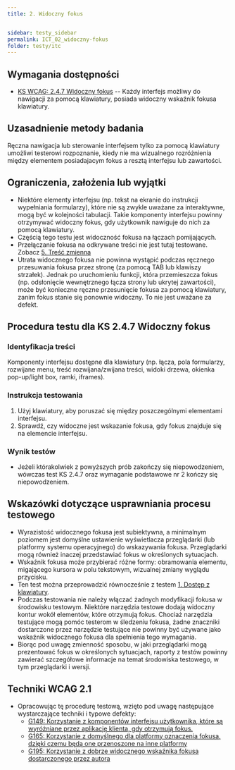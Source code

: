 ```yaml
---
title: 2. Widoczny fokus


sidebar: testy_sidebar
permalink: ICT_02_widoczny-fokus
folder: testy/itc
---
```



## Wymagania dostępności
-   [KS WCAG: 2.4.7 Widoczny fokus](https://wcag.lepszyweb.pl/#focus-visible) -- Każdy interfejs możliwy do nawigacji za pomocą klawiatury, posiada widoczny wskaźnik fokusa klawiatury.

## Uzasadnienie metody badania
Ręczna nawigacja lub sterowanie interfejsem tylko za pomocą klawiatury umożliwi testerowi rozpoznanie, kiedy nie ma wizualnego rozróżnienia między elementem posiadajacym fokus a resztą interfejsu lub zawartości.

## Ograniczenia, założenia lub wyjątki
-   Niektóre elementy interfejsu (np. tekst na ekranie do instrukcji wypełniania formularzy), które nie są zwykle uważane za interaktywne, mogą być w kolejności tabulacji. Takie komponenty interfejsu powinny otrzymywać widoczny fokus, gdy użytkownik nawiguje do nich za pomocą klawiatury.
-   Częścią tego testu jest widoczność fokusa na łączach pomijających.
-   Przełączanie fokusa na odkrywane treści nie jest tutaj testowane. Zobacz [5. Treść zmienna](testy/ICT_05_tresc-zmienna.md)
-   Utrata widocznego fokusa nie powinna wystąpić podczas ręcznego przesuwania fokusa przez stronę (za pomocą TAB lub klawiszy strzałek). Jednak po uruchomieniu funkcji, która przemieszcza fokus (np. odsłonięcie wewnętrznego łącza strony lub ukrytej zawartości), może być konieczne ręczne przesunięcie fokusa za pomocą klawiatury, zanim fokus stanie się ponownie widoczny. To nie jest uważane za defekt.

## Procedura testu dla KS 2.4.7 Widoczny fokus

### Identyfikacja treści

Komponenty interfejsu dostępne dla klawiatury (np. łącza, pola formularzy, rozwijane menu, treść rozwijana/zwijana treści, widoki drzewa, okienka pop-up/light box, ramki, iframes).

### Instrukcja testowania
1.  Użyj klawiatury, aby poruszać się między poszczególnymi elementami interfejsu.
2.  Sprawdź, czy widoczne jest wskazanie fokusa, gdy fokus znajduje się na elemencie interfejsu.

### Wynik testów
-   Jeżeli którakolwiek z powyższych prób zakończy się niepowodzeniem, wówczas test KS 2.4.7 oraz wymaganie podstawowe nr 2 kończy się niepowodzeniem.

##  Wskazówki dotyczące usprawniania procesu testowego

-   Wyrazistość widocznego fokusa jest subiektywna, a minimalnym poziomem jest domyślne ustawienie wyświetlacza przeglądarki (lub platformy systemu operacyjnego) do wskazywania fokusa. Przeglądarki mogą również inaczej przedstawiać fokus w określonych sytuacjach.
-   Wskaźnik fokusa może przybierać różne formy: obramowania elementu, migającego kursora w polu tekstowym, wizualnej zmiany wyglądu przycisku.
-   Ten test można przeprowadzić równocześnie z testem [1. Dostęp z klawiatury](testy/ICT_01_klawiatura.md).
-   Podczas testowania nie należy włączać żadnych modyfikacji fokusa w środowisku testowym. Niektóre narzędzia testowe dodają widoczny kontur wokół elementów, które otrzymują fokus. Chociaż narzędzia testujące mogą pomóc testerom w śledzeniu fokusa, żadne znaczniki dostarczone przez narzędzie testujące nie powinny być używane jako wskaźnik widocznego fokusa dla spełnienia tego wymagania.
-   Biorąc pod uwagę zmienność sposobu, w jaki przeglądarki mogą prezentować fokus w określonych sytuacjach, raporty z testów powinny zawierać szczegółowe informacje na temat środowiska testowego, w tym przeglądarki i wersji.


## Techniki WCAG 2.1
-   Opracowując tę procedurę testową, wzięto pod uwagę następujące wystarczające techniki i typowe defekty:
    -   [G149: Korzystanie z komponentów interfejsu użytkownika, które są wyróżniane przez aplikację klienta, gdy otrzymują fokus.](http://www.w3.org/TR/WCAG20-TECHS/G149.html)
    -   [G165: Korzystanie z domyślnego dla platformy oznaczenia fokusa, dzięki czemu będą one przenoszone na inne platformy](https://www.w3.org/TR/WCAG20-TECHS/G165.html)
    -   [G195: Korzystanie z dobrze widocznego wskaźnika fokusa dostarczonego przez autora](https://www.w3.org/TR/WCAG20-TECHS/G195.html)


